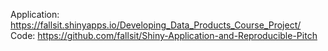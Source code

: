 Application: https://fallsit.shinyapps.io/Developing_Data_Products_Course_Project/
Code: https://github.com/fallsit/Shiny-Application-and-Reproducible-Pitch

